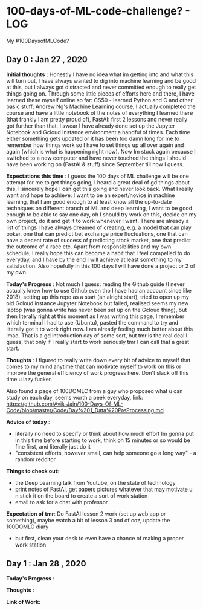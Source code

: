 # 100-days-of-ML-code-challenge? - LOG
My #100DaysofMLCode?

## Day 0 : Jan 27 , 2020

**Initial thoughts** : Honestly I have no idea what im getting into and what this will turn out, I have always wanted to dig into machine learning and be good at this, but I always got distracted and never committed enough to really get things going on. Through some little pieces of efforts here and there, I have learned these myself online so far: CS50 - learned Python and C and other basic stuff; Andrew Ng's Machine Learning course, I actually completed the course and have a little notebook of the notes of everything I learned there (that frankly I am pretty proud of), FastAI: first 2 lessons and never really got further than that, I swear I have already done set up the Jupyter Notebook and Gcloud Instance environment a handful of times. Each time either something gets updated or it has been too damn long for me to remember how things work so I have to set things up all over again and again (which is what is happening right now). Now Im stuck again because I switched to a new computer and have never touched the things I should have been working on (FastAI & stuff) since September till now I guess.

**Expectations this time** : I guess the 100 days of ML challenge will be one attempt for me to get things going, I heard a great deal of gd things about this, I sincerely hope I can get this going and never look back. What I really want and hope to achieve: I want to be an expert/novice in machine learning, that I am good enough to at least know all the up-to-date techniques on different branch of ML and deep learning, I want to be good enough to be able to say one day, oh I should try work on this, decide on my own project, do it and get it to work whenever I want. There are already a list of things I have always dreamed of creating, e.g. a model that can play poker, one that can predict bet exchange price fluctuations, one that can have a decent rate of success of predicting stock market, one that predict the outcome of a race etc. Apart from responsibilities and my own schedule, I really hope this can become a habit that I feel compelled to do everyday, and I have by the end I will achieve at least something to my satisfaction. Also hopefully in this 100 days I will have done a project or 2 of my own.
 
**Today's Progress** : Not much I guess: reading the Github guide (I never actually knew how to use Github even tho I have had an account since like 2018), setting up this repo as a start (an alright start), tried to open up my old Gcloud instance Jupyter Notebook but failed, realised seems my new laptop (was gonna write has never been set up on the Gcloud thing), but then literally right at this moment as I was writing this page, I remember which terminal I had to use (Ubuntu), pasted the command to try and literally got it to work right now. I am already feeling much better about this lmao. That is a gd introduction day of some sort, but tmr is the real deal I guess, that only if I really start to work seriously tmr I can call that a great start.

**Thoughts** : I figured to really write down every bit of advice to myself that comes to my mind anytime that can motivate myself to work on this or improve the general efficiency of work progress here. Don't slack off this time u lazy fucker. 

Also found a page of 100DOMLC from a guy who proposed what u can study on each day, seems worth a peek everyday, link: https://github.com/Avik-Jain/100-Days-Of-ML-Code/blob/master/Code/Day%201_Data%20PreProcessing.md

**Advice of today** :
- literally no need to specify or think about how much effort Im gonna put in this time before starting to work, think oh 15 minutes or so would be fine first, and literally just do it
- "consistent efforts, however small, can help someone go a long way" - a random redditor

**Things to check out**: 
- the Deep Learning talk from Youtube, on the state of technology
- print notes of FastAI, get papers pictures whatever that may motivate u n stick it on the board to create a sort of work station
- email to ask for a chat with professor

**Expectation of tmr**: Do FastAI lesson 2 work (set up web app or something), maybe watch a bit of lesson 3 and of coz, update the 100DOMLC diary
- but first, clean your desk to even have a chance of making a proper work station


## Day 1 : Jan 28 , 2020

**Today's Progress** :

**Thoughts** : 


**Link of Work:**   
